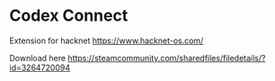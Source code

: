 # Codex Connect
Extension for hacknet
https://www.hacknet-os.com/ 

Download here
https://steamcommunity.com/sharedfiles/filedetails/?id=3264720094 
